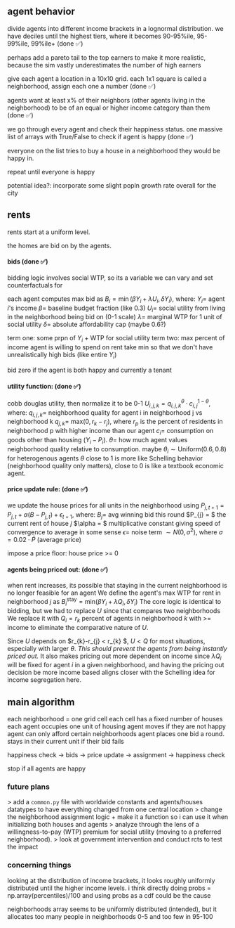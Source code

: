 ## agent behavior
divide agents into different income brackets in a lognormal distribution. we have deciles until the highest tiers, where it becomes 90-95%ile, 95-99%ile, 99%ile+ (done ✅)

perhaps add a pareto tail to the top earners to make it more realistic, because the sim vastly underestimates the number of high earners

give each agent a location in a 10x10 grid. each 1x1 square is called a neighborhood, assign each one a number (done ✅)

agents want at least x% of their neighbors (other agents living in the neighborhood) to be of an equal or higher income category than them (done ✅)

we go through every agent and check their happiness status. one massive list of arrays with True/False to check if agent is happy (done ✅)

everyone on the list tries to buy a house in a neighborhood they would be happy in.

repeat until everyone is happy

potential idea?: incorporate some slight popln growth rate overall for the city

## rents
rents start at a uniform level.

the homes are bid on by the agents.

#### bids (done ✅)
bidding logic involves social WTP, so its a variable we can vary and set counterfactuals for

each agent computes max bid as $B_{i} = \min\left( \beta Y_{i} + \lambda U_{i},\delta Y_{i} \right)$, 
where:
$Y_{i} =$ agent $i$'s income
$\beta =$ baseline budget fraction (like 0.3)
$U_{i} =$ social utility from living in the neighborhood being bid on (0-1 scale)
$\lambda =$ marginal WTP for 1 unit of social utility 
$\delta =$ absolute affordability cap (maybe 0.6?)

term one: some prpn of $Y_{i}$ + WTP for social utility
term two: max percent of income agent is willing to spend on rent
take min so that we don't have unrealistically high bids (like entire $Y_{i}$)

bid zero if the agent is both happy and currently a tenant

#### utility function: (done ✅)
cobb douglas utility, then normalize it to be 0-1 
$U_{i,j,k} = q_{i,j,k}^{\theta} \cdot c_{i,j} ^{1-\theta}$,
where:
$q_{i,j,k} =$ neighborhood quality for agent i in neighborhood j vs neighborhood k
$q_{j,k} =$ $\text{max}(0,r_{k} - r_{j})$, where $r_{p}$ is the percent of residents in neighborhood p with higher income than our agent
$c_{i} =$ consumption on goods other than housing $(Y_{i} - P_{i})$.
$\theta=$ how much agent values neighborhood quality relative to consumption. maybe $\theta_{i} \sim \text{Uniform}(0.6,0.8)$ for heterogenous agents
$\theta$ close to 1 is more like Schelling behavior (neighborhood quality only matters), close to 0 is like a textbook economic agent.

#### price update rule: (done ✅)
we update the house prices for all units in the neighborhood using 
$P_{j,t+1} = P_{j,t} + \alpha \left(B - P_{j,t} \right) + \epsilon_{t+1}$,
where:
$B_{j} =$ avg winning bid this round
$P_{j} = $  the current rent of house $j$
$\alpha = $  multiplicative constant giving speed of convergence to average in some sense
$\epsilon =$ noise term $\sim N(0,\sigma^{2})$, where $\sigma = 0.02\cdot \bar{P}$ (average price)

impose a price floor: house price >= 0

#### agents being priced out: (done ✅)
when rent increases, its possible that staying in the current neighborhood is no longer feasible for an agent
We define the agent's max WTP for rent in neighborhood $j$ as
$B_{i}^{\text{stay}}= \text{min}(\beta Y_{i} + \lambda Q_i, \delta Y_i)$
The core logic is identical to bidding, but we had to replace $U$ since that compares two neighborhoods
We replace it with $Q_{i} = r_{k}$ percent of agents in neighborhood $k$ with >= income to eliminate the comparative nature of $U$.

Since $U$ depends on $r_{k}-r_{j} < r_{k} $, $U<Q$ for most situations, especially with larger $\theta$. *This should prevent the agents from being instantly priced out.* It also makes pricing out more dependent on income since $\lambda Q_{i}$ will be fixed for agent $i$ in a given neighborhood, and having the pricing out decision be more income based aligns closer with the Schelling idea for income segregation here.

## main algorithm
each neighborhood = one grid cell
each cell has a fixed number of houses
each agent occupies one unit of housing
agent moves if they are not happy
agent can only afford certain neighborhoods
agent places one bid a round. stays in their current unit if their bid fails

happiness check -> bids -> price update -> assignment -> happiness check

stop if all agents are happy

### future plans
\> add a `common.py` file with worldwide constants and agents/houses datatypes to have everything changed from one central location
\> change the neighborhood assignment logic + make it a function so i can use it when initializing both houses and agents
\> analyze through the lens of a willingness-to-pay (WTP) premium for social utility (moving to a preferred neighborhood).
\> look at government intervention and conduct rcts to test the impact

### concerning things
looking at the distribution of income brackets, it looks roughly uniformly distributed until the higher income levels.
i think directly doing probs = np.array(percentiles)/100 and using probs as a cdf could be the cause

neighborhoods array seems to be uniformly distributed (intended), but it allocates too many people in neighborhoods 0-5 and too few in 95-100